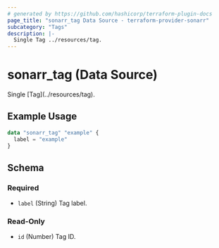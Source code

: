 ```yaml
---
# generated by https://github.com/hashicorp/terraform-plugin-docs
page_title: "sonarr_tag Data Source - terraform-provider-sonarr"
subcategory: "Tags"
description: |-
  Single Tag ../resources/tag.
---
```


# sonarr_tag (Data Source)

<!-- subcategory:Tags -->Single [Tag](../resources/tag).

## Example Usage

```terraform
data "sonarr_tag" "example" {
  label = "example"
}
```

<!-- schema generated by tfplugindocs -->
## Schema

### Required

- `label` (String) Tag label.

### Read-Only

- `id` (Number) Tag ID.


